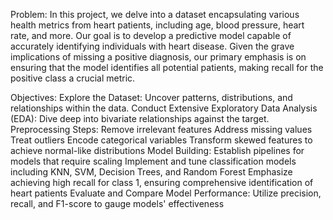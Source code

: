 Problem:
In this project, we delve into a dataset encapsulating various health metrics from heart patients, including age, blood pressure, heart rate, and more. Our goal is to develop a predictive model capable of accurately identifying individuals with heart disease. Given the grave implications of missing a positive diagnosis, our primary emphasis is on ensuring that the model identifies all potential patients, making recall for the positive class a crucial metric.

Objectives:
Explore the Dataset: Uncover patterns, distributions, and relationships within the data.
Conduct Extensive Exploratory Data Analysis (EDA): Dive deep into bivariate relationships against the target.
Preprocessing Steps:
Remove irrelevant features
Address missing values
Treat outliers
Encode categorical variables
Transform skewed features to achieve normal-like distributions
Model Building:
Establish pipelines for models that require scaling
Implement and tune classification models including KNN, SVM, Decision Trees, and Random Forest
Emphasize achieving high recall for class 1, ensuring comprehensive identification of heart patients
Evaluate and Compare Model Performance: Utilize precision, recall, and F1-score to gauge models' effectiveness
